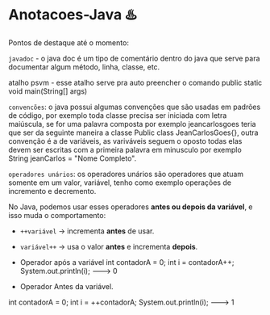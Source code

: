 # Anotacoes-Java ♨️

Pontos de destaque até o momento:

`javadoc` - o java doc é um tipo de comentário dentro do java que serve para documentar algum método, linha, classe, etc.

atalho psvm - esse atalho serve pra auto preencher o comando public static void main(String[] args)

`convencões`: o java possui algumas convenções que são usadas em padrões de código, por exemplo toda classe precisa ser iniciada com letra maiúscula, se for uma palavra composta por exemplo jeancarlosgoes teria que ser da seguinte maneira a classe
Public class JeanCarlosGoes{}, outra convenção é a de variáveis, as variváveis seguem o oposto todas elas devem ser escritas com a primeira palavra em minusculo por exemplo String jeanCarlos = "Nome Completo". 

`operadores unários`: os operadores unários são operadores que atuam somente em um valor, variável, tenho como exemplo operações de incremento e decremento.

No Java, podemos usar esses operadores **antes ou depois da variável**, e isso muda o comportamento:

- `++variável` → incrementa **antes** de usar.
- `variável++` → usa o valor **antes** e incrementa **depois**.

- Operador após a variável
int contadorA = 0;
int i = contadorA++;
System.out.println(i); --->  0

 - Operador Antes da variável.

int contadorA = 0;
int i = ++contadorA;
System.out.println(i); --->  1



